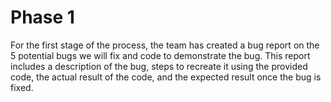 # Phase 1

For the first stage of the process, the team has created a bug report on the 5 potential bugs we will fix and code to demonstrate the bug. This report includes a description of the bug, steps to recreate it using the provided code, the actual result of the code, and the expected result once the bug is fixed.
